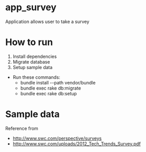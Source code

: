 # app_survey
Application allows user to take a survey

# How to run
1. Install dependencies
2. Migrate database
3. Setup sample data
- Run these commands:
  + bundle install --path vendor/bundle
  + bundle exec rake db:migrate
  + bundle exec rake db:setup

# Sample data
Reference from 
- http://www.swc.com/perspective/surveys
- http://www.swc.com/uploads/2012_Tech_Trends_Survey.pdf
